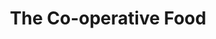 ---
title: "The Co-operative Food"
url: /newton-stewart/the-co-operative-food/
shop: supermarket
---